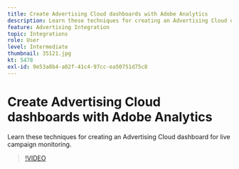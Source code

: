 ```yaml
---
title: Create Advertising Cloud dashboards with Adobe Analytics
description: Learn these techniques for creating an Advertising Cloud dashboard for live campaign monitoring.
feature: Advertising Integration
topic: Integrations
role: User
level: Intermediate
thumbnail: 35121.jpg
kt: 5478
exl-id: 9e53a8b4-a02f-41c4-97cc-ea50751d75c8
---
```

# Create Advertising Cloud dashboards with Adobe Analytics

Learn these techniques for creating an Advertising Cloud dashboard for live campaign monitoring. 

>[!VIDEO](https://video.tv.adobe.com/v/35121/?quality=12&learn=on)
